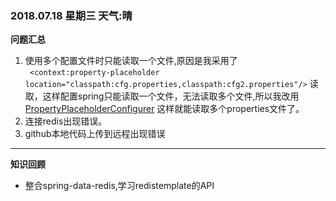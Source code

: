 ### 2018.07.18  星期三 天气:晴
**问题汇总**
1. 使用多个配置文件时只能读取一个文件,原因是我采用了     
` <context:property-placeholder location="classpath:cfg.properties,classpath:cfg2.properties"/>`
读取，这样配置spring只能读取一个文件，无法读取多个文件,所以我改用[PropertyPlaceholderConfigurer](https://blog.csdn.net/blueboz/article/details/54808915)
这样就能读取多个properties文件了。
2. 连接redis出现错误。
3. github本地代码上传到远程出现错误

****

**知识回顾**
* 整合spring-data-redis,学习redistemplate的API
